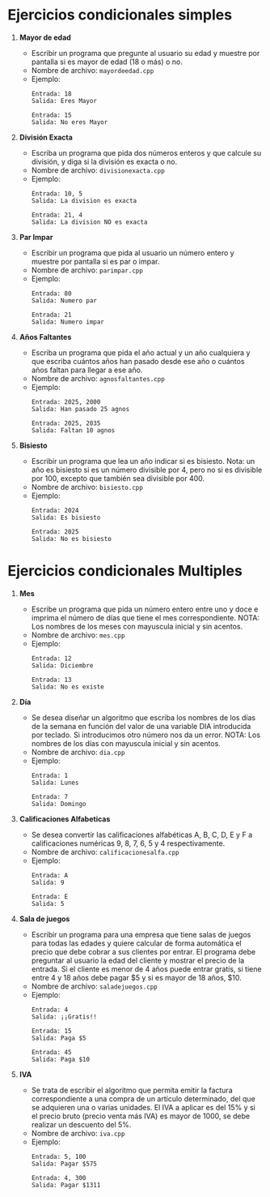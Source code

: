 # Ejercicios condicionales simples

1. **Mayor de edad**
   -  Escribir un programa que pregunte al usuario su edad y muestre por pantalla si es mayor de edad (18 o más) o no.
   - Nombre de archivo: `mayordeedad.cpp`
   - Ejemplo:
     ```
     Entrada: 18
     Salida: Eres Mayor
     ```
     ```
     Entrada: 15
     Salida: No eres Mayor
     ```
1. **División Exacta**
   -  Escriba un programa que pida dos números enteros y que calcule su división, y diga si la división es exacta o no.
   - Nombre de archivo: `divisionexacta.cpp`
   - Ejemplo:
     ```
     Entrada: 10, 5
     Salida: La division es exacta
     ```
     ```
     Entrada: 21, 4
     Salida: La division NO es exacta
     ```

1. **Par Impar**
   -  Escribir un programa que pida al usuario un número entero y muestre por pantalla si es par o impar.
   - Nombre de archivo: `parimpar.cpp`
   - Ejemplo:
     ```
     Entrada: 80
     Salida: Numero par
     ```
     ```
     Entrada: 21
     Salida: Numero impar
     ```

1. **Años Faltantes**
   - Escriba un programa que pida el año actual y un año cualquiera y que escriba cuántos años han pasado desde ese año o cuántos años faltan para llegar a ese año.
   - Nombre de archivo: `agnosfaltantes.cpp`
   - Ejemplo:
     ```
     Entrada: 2025, 2000
     Salida: Han pasado 25 agnos
     ```
     ```
     Entrada: 2025, 2035
     Salida: Faltan 10 agnos
     ```

1. **Bisiesto**
   - Escribir un programa que lea un año indicar si es bisiesto. Nota: un año es bisiesto si es un número divisible por 4, pero no si es divisible por 100, excepto que también sea divisible por 400.
   - Nombre de archivo: `bisiesto.cpp`
   - Ejemplo:
     ```
     Entrada: 2024
     Salida: Es bisiesto
     ```
     ```
     Entrada: 2025
     Salida: No es bisiesto
     ```

# Ejercicios condicionales Multiples

1. **Mes**
   - Escribe un programa que pida un número entero entre uno y doce e imprima el número de días que tiene el mes correspondiente. NOTA: Los nombres de los meses con mayuscula inicial y sin acentos.
   - Nombre de archivo: `mes.cpp`
   - Ejemplo:
     ```
     Entrada: 12
     Salida: Diciembre
     ```
     ```
     Entrada: 13
     Salida: No es existe
     ```

1. **Día**
   - Se desea diseñar un algoritmo que escriba los nombres de los días de la semana en función del valor de una variable DIA introducida por teclado. Si introducimos otro número nos da un error. NOTA: Los nombres de los días con mayuscula inicial y sin acentos.
   - Nombre de archivo: `dia.cpp`
   - Ejemplo:
     ```
     Entrada: 1
     Salida: Lunes
     ```
     ```
     Entrada: 7
     Salida: Domingo
     ```

1. **Calificaciones Alfabeticas**
   - Se desea convertir las calificaciones alfabéticas A, B, C, D, E y F a calificaciones numéricas 9, 8, 7, 6, 5 y 4 respectivamente.
   - Nombre de archivo: `calificacionesalfa.cpp`
   - Ejemplo:
     ```
     Entrada: A
     Salida: 9
     ```
     ```
     Entrada: E
     Salida: 5
     ```

1. **Sala de juegos**
   - Escribir un programa para una empresa que tiene salas de juegos para todas las edades y quiere calcular de forma automática el precio que debe cobrar a sus clientes por entrar. El programa debe preguntar al usuario la edad del cliente y mostrar el precio de la entrada. Si el cliente es menor de 4 años puede entrar gratis, si tiene entre 4 y 18 años debe pagar $5 y si es mayor de 18 años, $10.
   - Nombre de archivo: `saladejuegos.cpp`
   - Ejemplo:
     ```
     Entrada: 4
     Salida: ¡¡Gratis!!
     ```
     ```
     Entrada: 15
     Salida: Paga $5
     ```
     ```
     Entrada: 45
     Salida: Paga $10
     ```
1. **IVA**
   - Se trata de escribir el algoritmo que permita emitir la factura correspondiente a una compra de un artículo determinado, del que se adquieren una o varias unidades. El IVA a aplicar es del 15% y si el precio bruto (precio venta más IVA) es mayor de 1000, se debe realizar un descuento del 5%.
   - Nombre de archivo: `iva.cpp`
   - Ejemplo:
     ```
     Entrada: 5, 100
     Salida: Pagar $575
     ```
     ```
     Entrada: 4, 300
     Salida: Pagar $1311
     ```